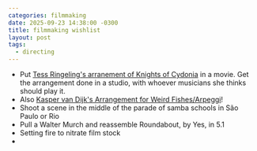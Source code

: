 ```yaml
---
categories: filmmaking
date: 2025-09-23 14:38:00 -0300
title: filmmaking wishlist
layout: post
tags:
  - directing
---
```



- Put [Tess Ringeling's arranement of Knights of Cydonia](https://www.youtube.com/watch?v=9yHZdLswArc&list=RDovmaN-egWgM&index=10) in a movie. Get the arrangement done in a studio, with whoever musicians she thinks should play it.
- Also [Kasper van Dijk's Arrangement for Weird Fishes/Arpeggi](https://www.youtube.com/watch?v=XmjcuFY6W0g&list=RDXmjcuFY6W0g&start_radio=1)! 
- Shoot a scene in the middle of the parade of samba schools in São Paulo or Rio
- Pull a Walter Murch and reassemble Roundabout, by Yes, in 5.1
- Setting fire to nitrate film stock
- 